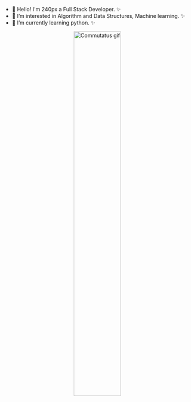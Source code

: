 - 👋 Hello! I'm 240px a Full Stack Developer. ✨
- 👀 I’m interested in Algorithm and Data Structures, Machine learning. ✨
- 🌱 I’m currently learning python. ✨
<p align="center">
<img alt="Commutatus gif" src="https://i.pinimg.com/originals/e4/26/70/e426702edf874b181aced1e2fa5c6cde.gif" width="50%" />
</p>
<!---
240px/240px is a ✨ special ✨ repository because its `README.md` (this file) appears on your GitHub profile.
You can click the Preview link to take a look at your changes.
--->
